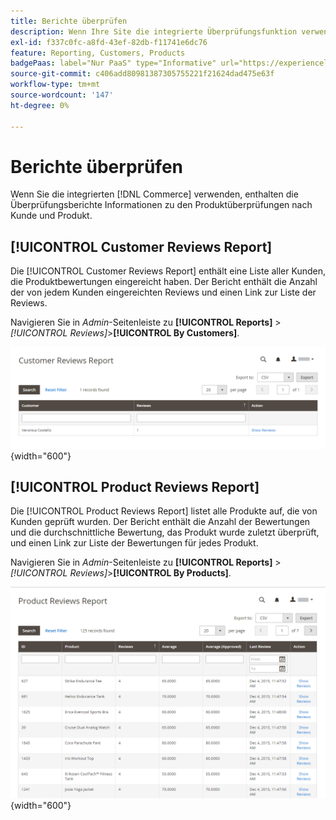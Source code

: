 ```yaml
---
title: Berichte überprüfen
description: Wenn Ihre Site die integrierte Überprüfungsfunktion verwendet, enthalten Überprüfungsberichte Informationen zu Produktüberprüfungen nach Kunde und Produkt.
exl-id: f337c0fc-a8fd-43ef-82db-f11741e6dc76
feature: Reporting, Customers, Products
badgePaas: label="Nur PaaS" type="Informative" url="https://experienceleague.adobe.com/de/docs/commerce/user-guides/product-solutions" tooltip="Gilt nur für Adobe Commerce in Cloud-Projekten (von Adobe verwaltete PaaS-Infrastruktur) und lokale Projekte."
source-git-commit: c406add80981387305755221f21624dad475e63f
workflow-type: tm+mt
source-wordcount: '147'
ht-degree: 0%

---
```


# Berichte überprüfen

Wenn Sie die integrierten [!DNL Commerce] verwenden, enthalten die Überprüfungsberichte Informationen zu den Produktüberprüfungen nach Kunde und Produkt.

## [!UICONTROL Customer Reviews Report]

Die [!UICONTROL Customer Reviews Report] enthält eine Liste aller Kunden, die Produktbewertungen eingereicht haben. Der Bericht enthält die Anzahl der von jedem Kunden eingereichten Reviews und einen Link zur Liste der Reviews.

Navigieren Sie in _Admin_-Seitenleiste zu **[!UICONTROL Reports]** > _[!UICONTROL Reviews]_>**[!UICONTROL By Customers]**.

![Bericht von Kunden überprüfen](./assets/customer-reviews.png){width="600"}

## [!UICONTROL Product Reviews Report]

Die [!UICONTROL Product Reviews Report] listet alle Produkte auf, die von Kunden geprüft wurden. Der Bericht enthält die Anzahl der Bewertungen und die durchschnittliche Bewertung, das Produkt wurde zuletzt überprüft, und einen Link zur Liste der Bewertungen für jedes Produkt.

Navigieren Sie in _Admin_-Seitenleiste zu **[!UICONTROL Reports]** > _[!UICONTROL Reviews]_>**[!UICONTROL By Products]**.

![Bericht nach Produkt überprüfen](./assets/product-reviews.png){width="600"}
